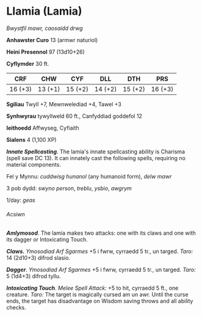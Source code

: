 # Llamia (Lamia)

*Bwystfil mawr, caosaidd drwg*

**Anhawster Curo** 13 (armwr naturiol)

**Heini Presennol** 97 (13d10+26)

**Cyflymder** 30 ft.

| CRF     | CHW     | CYF     | DLL     | DTH     | PRS     |
|---------|---------|---------|---------|---------|---------|
| 16 (+3) | 13 (+1) | 15 (+2) | 14 (+2) | 15 (+2) | 16 (+3) |

**Sgiliau** Twyll +7, Mewnwelediad +4, Tawel +3

**Synhwyrau** tywyllweld 60 ft., Canfyddiad goddefol 12

**Ieithoedd** Affwyseg, Cyfiaith

**Sialens** 4 (1,100 XP)

***Innate Spellcasting***. The lamia's innate spellcasting ability is Charisma (spell save DC 13). It can innately cast the following spells, requiring no material components.

Fel y Mynnu: *cuddwisg hunanol* (any humanoid form), *delw mawr*

3 pob dydd: *swyno person*, *treblu*, *ysbio*, *awgrym*

1/day: *geas*

###### Acsiwn

***Amlymosod***. The lamia makes two attacks: one with its claws and one with its dagger or Intoxicating Touch.

***Claws.*** *Ymosodiad Arf Sgarmes* +5 i fwrw, cyrraedd 5 tr., un targed. *Taro:* 14 (2d10+3) difrod slasio.

***Dagger***. *Ymosodiad Arf Sgarmes* +5 i fwrw, cyrraedd 5 tr., un targed. *Taro:* 5 (1d4+3) difrod tyllu.

***Intoxicating Touch***. *Melee Spell Attack:* +5 to hit, cyrraedd 5 ft., one creature. *Taro:* The target is magically cursed am un awr. Until the curse ends, the target has disadvantage on Wisdom saving throws and all ability checks.